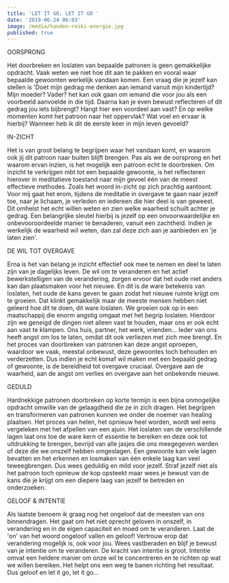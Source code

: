 ```yaml
---
title: 'LET IT GO, LET IT GO '
date: '2019-06-24 06:03'
image: /media/handen-reiki-energie.jpg
published: true
---
```

OORSPRONG

Het doorbreken en loslaten van bepaalde patronen is geen gemakkelijke opdracht. Vaak weten we niet hoe dit aan te pakken en vooral waar bepaalde gewoonten werkelijk vandaan komen. Een vraag die je jezelf kan stellen is 'Doet mijn gedrag me denken aan iemand vanuit mijn kindertijd? Mijn moeder? Vader? het kan ook gaan om iemand die voor jou als een voorbeeld aanvoelde in die tijd. Daarna kan je even bewust reflecteren of dit gedrag jou iets bijbrengt? Hangt hier een voordeel aan vast? En op welke momenten komt het patroon naar het oppervlak? Wat voel en ervaar ik hierbij? Wanneer heb ik dit de eerste keer in mijn leven gevoeld? 

IN-ZICHT

Het is van groot belang te begrijpen waar het vandaan komt, en waarom ook jij dit patroon naar buiten blijft brengen. Pas als we de oorsprong en het waarom ervan inzien, is het mogelijk een patroon echt te doorbreken. Om inzicht te verkrijgen mbt tot een bepaalde gewoonte, is het reflecteren hierover in meditatieve toestand naar mijn gevoel één van de meest effectieve methodes. Zoals het woord in-zicht op zich prachtig aantoont. Voor mij gaat het erom, tijdens de meditatie in overgave te gaan naar jezelf toe, naar je lichaam, je verleden en iedereen die hier deel is van geweest. Dit omhelst het echt willen weten en zien welke waarheid schuilt achter je gedrag. Een belangrijke sleutel hierbij is jezelf op een onvoorwaardelijke en onbevooroordeelde manier te benaderen, vanuit een zachtheid. Indien je werkelijk de waarheid wil weten, dan zal deze zich aan je aanbieden en 'je laten zien'.  

DE WIL TOT OVERGAVE

Erna is het van belang je inzicht effectief ook mee te nemen en deel te laten zijn van je dagelijks leven. De wil om te veranderen en het actief bewerkstelligen van de verandering, zorgen ervoor dat het oude niet anders kan dan plaatsmaken voor het nieuwe. En dit is de ware betekenis van loslaten, het oude de kans geven te gaan zodat het nieuwe ruimte krijgt om te groeien. Dat klinkt gemakkelijk maar de meeste mensen hebben niet geleerd hoe dit te doen, dit ware loslaten. We groeien ook op in een maatschappij die enorm angstig omgaat met het begrip loslaten. Hierdoor zijn we geneigd de dingen niet alleen vast te houden, maar ons er ook echt aan vast te klampen. Ons huis, partner, het werk, vrienden... Ieder van ons heeft angst om los te laten, omdat dit ook verliezen met zich mee brengt. En het proces van doorbreken van patronen kan deze angst oproepen, waardoor we vaak, meestal onbewust, deze gewoontes toch behouden en verderzetten. Dus indien je echt komaf wil maken met een bepaald gedrag of gewoonte, is de bereidheid tot overgave cruciaal. Overgave aan de waarheid, aan de angst om verlies en overgave aan het onbekende nieuwe.  

GEDULD

Hardnekkige patronen doorbreken op korte termijn is een bijna onmogelijke opdracht omwille van de gelaagdheid die ze in zich dragen. Het begrijpen en transformeren van patronen kunnen we onder de noemer van healing plaatsen. Het proces van helen, het opnieuw heel worden, wordt wel eens vergeleken met het afpellen van een ajuin. Het loslaten van de verschillende lagen laat ons toe de ware kern of essentie te bereiken en deze ook tot uitdrukking te brengen, bevrijd van alle jasjes die ons meegegeven werden of deze die we onszelf hebben omgeslagen. Een gewoonte kan vele lagen bevatten en het erkennen en losmaken van één enkele laag kan veel teweegbrengen. Dus wees geduldig en mild voor jezelf. Straf jezelf niet als het patroon toch opnieuw de kop opsteekt maar wees je bewust van de kans die je  krijgt om een diepere laag van jezelf te betreden en onderzoeken. 

GELOOF & INTENTIE

Als laatste benoem ik graag nog het ongeloof dat de meesten van ons binnendragen. Het gaat om het niet oprecht geloven in onszelf, in verandering en in de eigen capaciteit en moed om te veranderen. Laat de 'on' van het woord ongeloof vallen en geloof! Vertrouw erop dat verandering mogelijk is, ook voor jou. Wees vastberaden en blijf je bewust van je intentie om te veranderen. De kracht van intentie is groot. Intentie omvat een heldere manier om onze wil te concentreren en te richten op wat we willen bereiken. Het helpt ons een weg te banen richting het resultaat. Dus geloof en let it go, let it go...



